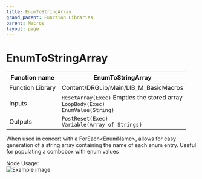 ```yaml
---
title: EnumToStringArray
grand_parent: Function Libraries
parent: Macros
layout: page
---
```


# EnumToStringArray

| Function name | EnumToStringArray |
| --- | --- |
| Function Library | Content/DRGLib/Main/LIB_M_BasicMacros |
| Inputs | `ResetArray(Exec)` Empties the stored array<br/>`LoopBody(Exec)`<br/>`EnumValue(String)` |
| Outputs | `PostReset(Exec)`<br/>`Variable(Array of Strings)` |

When used in concert with a ForEach\<EnumName\>, allows for easy generation of a string array containing the name of each enum entry. Useful for populating a combobox with enum values

Node Usage:  
![Example image](/DRGLib/Media/FullDocs/FunctionLibs/Macros/EnumToStringArrayUsage.png)
